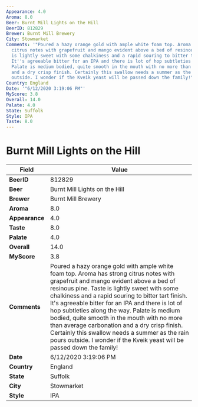 ```yaml
---
Appearance: 4.0
Aroma: 8.0
Beer: Burnt Mill Lights on the Hill
BeerID: 812829
Brewer: Burnt Mill Brewery
City: Stowmarket
Comments: '"Poured a hazy orange gold with ample white foam top. Aroma has strong
  citrus notes with grapefruit and mango evident above a bed of resinous pine. Taste
  is lightly sweet with some chalkiness and a rapid souring to bitter tart finish.
  It''s agreeable bitter for an IPA and there is lot of hop subtleties along the way.
  Palate is medium bodied, quite smooth in the mouth with no more than average carbonation
  and a dry crisp finish. Certainly this swallow needs a summer as the rain pours
  outside. I wonder if the Kveik yeast will be passed down the family!"'
Country: England
Date: '"6/12/2020 3:19:06 PM"'
MyScore: 3.8
Overall: 14.0
Palate: 4.0
State: Suffolk
Style: IPA
Taste: 8.0
---
```


# Burnt Mill Lights on the Hill

| Field         | Value |
|---------------|-------|
| **BeerID** | 812829 |
| **Beer** | Burnt Mill Lights on the Hill |
| **Brewer** | Burnt Mill Brewery |
| **Aroma** | 8.0 |
| **Appearance** | 4.0 |
| **Taste** | 8.0 |
| **Palate** | 4.0 |
| **Overall** | 14.0 |
| **MyScore** | 3.8 |
| **Comments** | Poured a hazy orange gold with ample white foam top. Aroma has strong citrus notes with grapefruit and mango evident above a bed of resinous pine. Taste is lightly sweet with some chalkiness and a rapid souring to bitter tart finish. It's agreeable bitter for an IPA and there is lot of hop subtleties along the way. Palate is medium bodied, quite smooth in the mouth with no more than average carbonation and a dry crisp finish. Certainly this swallow needs a summer as the rain pours outside. I wonder if the Kveik yeast will be passed down the family! |
| **Date** | 6/12/2020 3:19:06 PM |
| **Country** | England |
| **State** | Suffolk |
| **City** | Stowmarket |
| **Style** | IPA |
